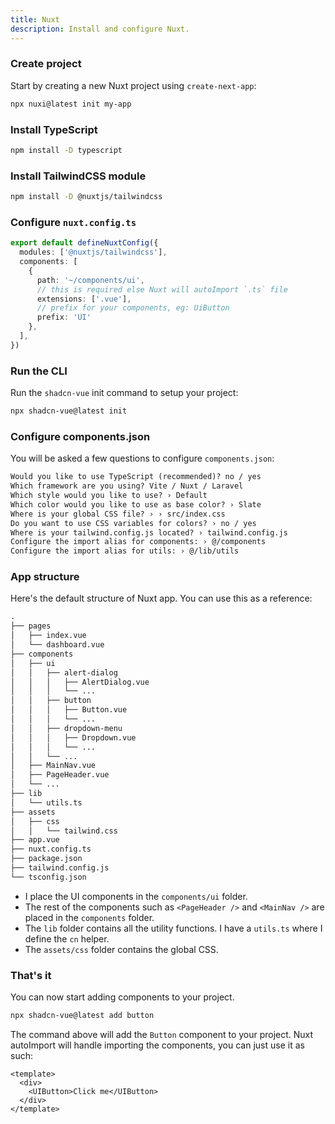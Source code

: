 ```yaml
---
title: Nuxt
description: Install and configure Nuxt.
---
```


<Steps>

### Create project

Start by creating a new Nuxt project using `create-next-app`:

```bash
npx nuxi@latest init my-app
```

### Install TypeScript


```bash
npm install -D typescript
```
### Install TailwindCSS module

```bash
npm install -D @nuxtjs/tailwindcss
```

### Configure `nuxt.config.ts`

```ts
export default defineNuxtConfig({
  modules: ['@nuxtjs/tailwindcss'],
  components: [
    {
      path: '~/components/ui',
      // this is required else Nuxt will autoImport `.ts` file
      extensions: ['.vue'],
      // prefix for your components, eg: UiButton
      prefix: 'UI'
    },
  ],
})
```



### Run the CLI

Run the `shadcn-vue` init command to setup your project:

```bash
npx shadcn-vue@latest init
```

### Configure components.json

You will be asked a few questions to configure `components.json`:

```txt showLineNumbers
Would you like to use TypeScript (recommended)? no / yes
Which framework are you using? Vite / Nuxt / Laravel
Which style would you like to use? › Default
Which color would you like to use as base color? › Slate
Where is your global CSS file? › › src/index.css
Do you want to use CSS variables for colors? › no / yes
Where is your tailwind.config.js located? › tailwind.config.js
Configure the import alias for components: › @/components
Configure the import alias for utils: › @/lib/utils 
```

### App structure

Here's the default structure of Nuxt app. You can use this as a reference:

```txt {6-16,20-21}
. 
├── pages
│   ├── index.vue
│   └── dashboard.vue
├── components
│   ├── ui
│   │   ├── alert-dialog
│   │   │   ├── AlertDialog.vue
│   │   │   └── ...
│   │   ├── button
│   │   │   ├── Button.vue
│   │   │   └── ...
│   │   ├── dropdown-menu
│   │   │   ├── Dropdown.vue
│   │   │   └── ...
│   │   └── ...
│   ├── MainNav.vue
│   ├── PageHeader.vue
│   └── ...
├── lib
│   └── utils.ts
├── assets
│   ├── css
│   │   └── tailwind.css
├── app.vue
├── nuxt.config.ts
├── package.json
├── tailwind.config.js
└── tsconfig.json
```

- I place the UI components in the `components/ui` folder.
- The rest of the components such as `<PageHeader />` and `<MainNav />` are placed in the `components` folder.
- The `lib` folder contains all the utility functions. I have a `utils.ts` where I define the `cn` helper.
- The `assets/css` folder contains the global CSS.

### That's it

You can now start adding components to your project.

```bash
npx shadcn-vue@latest add button
```

The command above will add the `Button` component to your project. Nuxt autoImport will handle importing the components, you can just use it as such:

```vue {3}
<template>
  <div>
    <UIButton>Click me</UIButton>
  </div>
</template>
```

</Steps>